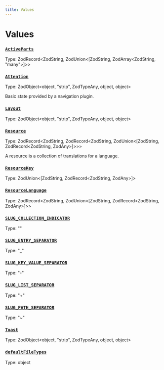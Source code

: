 ```yaml
---
title: Values
---
```

# Values 

### [`ActiveParts`](https://github.com/dxos/dxos/blob/4cb70f94e/packages/sdk/app-framework/src/plugins/common/navigation.ts#L49)
Type: ZodRecord&lt;ZodString, ZodUnion&lt;[ZodString, ZodArray&lt;ZodString, "many"&gt;]&gt;&gt;



### [`Attention`](https://github.com/dxos/dxos/blob/4cb70f94e/packages/sdk/app-framework/src/plugins/common/navigation.ts#L58)
Type: ZodObject&lt;object, "strip", ZodTypeAny, object, object&gt;

Basic state provided by a navigation plugin.

### [`Layout`](https://github.com/dxos/dxos/blob/4cb70f94e/packages/sdk/app-framework/src/plugins/common/layout.ts#L42)
Type: ZodObject&lt;object, "strip", ZodTypeAny, object, object&gt;



### [`Resource`](https://github.com/dxos/dxos/blob/4cb70f94e/packages/sdk/app-framework/src/plugins/common/translations.ts#L18)
Type: ZodRecord&lt;ZodString, ZodRecord&lt;ZodString, ZodUnion&lt;[ZodString, ZodRecord&lt;ZodString, ZodAny&gt;]&gt;&gt;&gt;

A resource is a collection of translations for a language.

### [`ResourceKey`](https://github.com/dxos/dxos/blob/4cb70f94e/packages/sdk/app-framework/src/plugins/common/translations.ts#L9)
Type: ZodUnion&lt;[ZodString, ZodRecord&lt;ZodString, ZodAny&gt;]&gt;



### [`ResourceLanguage`](https://github.com/dxos/dxos/blob/4cb70f94e/packages/sdk/app-framework/src/plugins/common/translations.ts#L12)
Type: ZodRecord&lt;ZodString, ZodUnion&lt;[ZodString, ZodRecord&lt;ZodString, ZodAny&gt;]&gt;&gt;



### [`SLUG_COLLECTION_INDICATOR`](https://github.com/dxos/dxos/blob/4cb70f94e/packages/sdk/app-framework/src/plugins/common/navigation.ts#L17)
Type: ""



### [`SLUG_ENTRY_SEPARATOR`](https://github.com/dxos/dxos/blob/4cb70f94e/packages/sdk/app-framework/src/plugins/common/navigation.ts#L14)
Type: "_"



### [`SLUG_KEY_VALUE_SEPARATOR`](https://github.com/dxos/dxos/blob/4cb70f94e/packages/sdk/app-framework/src/plugins/common/navigation.ts#L15)
Type: "-"



### [`SLUG_LIST_SEPARATOR`](https://github.com/dxos/dxos/blob/4cb70f94e/packages/sdk/app-framework/src/plugins/common/navigation.ts#L13)
Type: "+"



### [`SLUG_PATH_SEPARATOR`](https://github.com/dxos/dxos/blob/4cb70f94e/packages/sdk/app-framework/src/plugins/common/navigation.ts#L16)
Type: "~"



### [`Toast`](https://github.com/dxos/dxos/blob/4cb70f94e/packages/sdk/app-framework/src/plugins/common/layout.ts#L14)
Type: ZodObject&lt;object, "strip", ZodTypeAny, object, object&gt;



### [`defaultFileTypes`](https://github.com/dxos/dxos/blob/4cb70f94e/packages/sdk/app-framework/src/plugins/common/file.ts#L11)
Type: object



